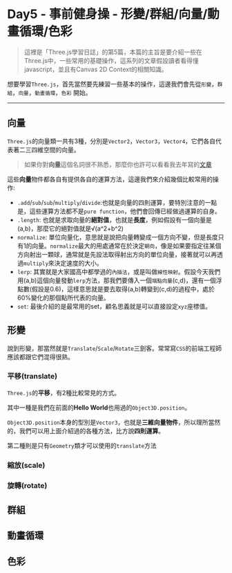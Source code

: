 # Day5 - 事前健身操 - 形變/群組/向量/動畫循環/色彩

> 這裡是「Three.js學習日誌」的第5篇，本篇的主旨是要介紹一些在Three.js中，一些常用的基礎操作，這系列的文章假設讀者看得懂javascript，並且有Canvas 2D Context的相關知識。

想要學習`Three.js`，首先當然要先練習一些基本的操作，這邊我們會先從`形變`，`群組`，`向量`，`動畫循環`，`色彩` 開始。

---

## 向量

 `Three.js`的向量類一共有3種，分別是`Vector2`，`Vector3`，`Vector4`，它們各自代表著二三四維空間的向量。

> 如果你對**向量**這個名詞很不熟悉，那麼你也許可以看看我去年寫的[文章](https://ithelp.ithome.com.tw/articles/10268826)

這些**向量**物件都各自有提供各自的運算方法，這邊我們來介紹幾個比較常用的操作:

- `.add`/`sub`/`sub`/`multiply`/`divide`:也就是向量的四則運算，要特別注意的一點是，這些運算方法都不是`pure function`，他們會回傳已經做過運算的自身。
- `.length`: 也就是求取向量的**絕對值**，也就是**長度**，例如假設有一個向量是(a,b)，那麼它的絕對值就是√(a^2+b^2)
- `normalize`: 單位向量化，意思就是說把向量轉變成一個方向不變，但是長度只有1的向量。`normalize`最大的用處通常在於決定`朝向`，像是如果要指定往某個方向射出一顆球，通常就是先設法取得射出方向的單位向量，接著就可以再透過`multiply`來決定速度的大小。
- `lerp`: 其實就是大家國高中都學過的`內插法`，或是叫做`線性映射`。假設今天我們用(a,b)這個向量發動`lerp`方法，那我們要傳入一個`端點向量`(c,d)，還有一個浮點數(假設是0.6)，這樣意思就是要去取得(a,b)轉變到(c,d)的過程中，處於60%變化的那個點所代表的向量。
- `set`: 最後介紹的是最常用的set，顧名思義就是可以直接設定`xyz`座標值。

## 形變

 說到形變，那當然就是`Translate`/`Scale`/`Rotate`三劍客。常常寫`CSS`的前端工程師應該都跟它們混得很熟。

 ### 平移(translate)

 `Three.js`的**平移**，有2種比較常見的方式。

 其中一種是我們在前面的**Hello World**也用過的`Object3D.position`。

 `Object3D.position`本身的型別是`Vector3`，也就是**三維向量物件**，所以理所當然的，我們可以用上面介紹過的各種方法，比方說**四則運算**。

 第二種則是只有`Geometry`類才可以使用的`translate`方法

 ### 縮放(scale)

 ### 旋轉(rotate)

## 群組

## 動畫循環

## 色彩


